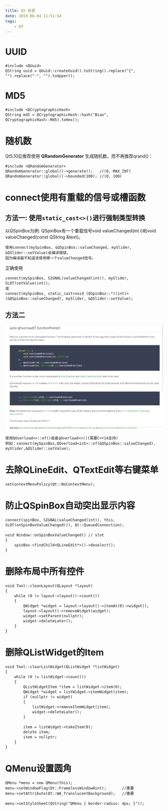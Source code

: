 ```yaml
---
title: Qt 杂录
date: 2019-06-04 11:51:54
tags:
	- QT
---
```


# UUID
```
#include <QUuid>
QString uuid = QUuid::createUuid().toString().replace("{", "").replace("-", "").toUpper();
```

<!--more-->

# MD5
```
#include <QCryptographicHash>
QString md5 = QCryptographicHash::hash("Biao", QCryptographicHash::Md5).toHex();
```

# 随机数
Qt5.10后推荐使用 **QRandomGenerator** 生成随机数，而不再推荐qrand()：
```
#include <QRandomGenerator>
QRandomGenerator::global()->generate();   //(0, MAX_INT)
QRandomGenerator::global()->bounded(100); //(0, 100)
```

# connect使用有重载的信号或槽函数
## 方法一: 使用`static_cast<>()`进行强制类型转换

以QSpinBox为例:
QSpinBox有一个重载信号void valueChanged(int i)和void valueChanged(const QString &text)。

```
使用connect(mySpinBox, &QSpinBox::valueChanged, mySlider, &QSlider::setValue)会编译报错，
因为编译器不知道该使用哪一个valueChanged信号。
```

正确使用
```
connect(mySpinBox, SIGNAL(valueChanged(int)), mySlider, SLOT(setValue(int));
或
connect(mySpinBox, static_cast<void (QSpinBox::*)(int)>(&QSpinBox::valueChanged), mySlider, &QSlider::setValue);
```

## 方法二
![](Qt-miscellany/connect使用有重载的信号或槽函数方法二.png)

```
使用QOverload<>::of()或者qOverload<>()(需要C++14支持)
例如：connect(mySpinBox,QOverload<int>::of(&QSpinBox::valueChanged), mySlider,&QSlider::setValue);
```

# 去除QLineEdit、QTextEdit等右键菜单
```
setContextMenuPolicy(Qt::NoContextMenu);
```

# 防止QSpinBox自动突出显示内容
```
connect(spinBox, SIGNAL(valueChanged(int)), this, SLOT(onSpinBoxValueChanged()), Qt::QueuedConnection);

void Window::onSpinBoxValueChanged() // slot
{
    spinBox->findChild<QLineEdit*>()->deselect();
}

```

# 删除布局中所有控件
```
void Tool::cleanLayout(QLayout *layout)
{
	while (0 != layout->layout()->count())
	{
		QWidget *widget = layout->layout()->itemAt(0)->widget();
		layout->layout()->removeWidget(widget);
		widget->setParent(nullptr);
		widget->deleteLater();
	}
}
```

# 删除QListWidget的Item
```
void Tool::clearListWidget(QListWidget *listWidget)
{
	while (0 != listWidget->count())
	{
		QListWidgetItem *item = listWidget->item(0);
		QWidget *widget = listWidget->itemWidget(item);
		if (nullptr != widget)
		{
			listWidget->removeItemWidget(item);
			widget->deleteLater();
		}

		item = listWidget->takeItem(0);
		delete item;
		item = nullptr;
	}
}
```

# QMenu设置圆角
```
QMenu *menu = new QMenu(this);
menu->setWindowFlag(Qt::FramelessWindowHint);		//重要
menu->setAttribute(Qt::WA_TranslucentBackground);	//重要

menu->setStyleSheet(QString("QMenu { border-radius: 4px; }"));
```
